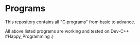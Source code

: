 # Programs
This repository contains all "C programs" from basic to advance.

All above listed programs are working and tested on Dev-C++
#Happy_Programming :)